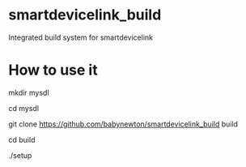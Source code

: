 smartdevicelink_build
=====================

Integrated build system for smartdevicelink

How to use it
=====================
mkdir mysdl

cd mysdl

git clone https://github.com/babynewton/smartdevicelink_build build

cd build

./setup
